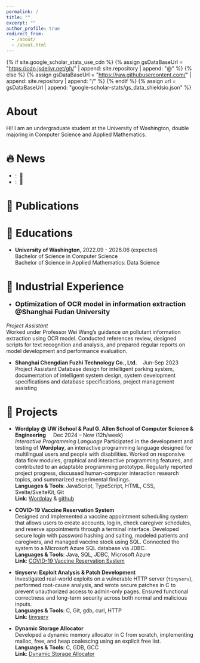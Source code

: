 ```yaml
---
permalink: /
title: ""
excerpt: ""
author_profile: true
redirect_from: 
  - /about/
  - /about.html
---
```


{% if site.google_scholar_stats_use_cdn %}
{% assign gsDataBaseUrl = "https://cdn.jsdelivr.net/gh/" | append: site.repository | append: "@" %}
{% else %}
{% assign gsDataBaseUrl = "https://raw.githubusercontent.com/" | append: site.repository | append: "/" %}
{% endif %}
{% assign url = gsDataBaseUrl | append: "google-scholar-stats/gs_data_shieldsio.json" %}

<span class='anchor' id='about-me'></span>

# About
Hi! I am an undergraduate student at the University of Washington, double majoring in Computer Science and Applied Mathematics.

# 🔥 News
- : &nbsp;🎉
- : &nbsp;🎉

# 📝 Publications 

# 📖 Educations
-  **University of Washington**, 2022.09 - 2026.06 (expected)<br>
Bachelor of Science in Computer Science<br>
Bachelor of Science in Applied Mathematics: Data Science

# 💼 Industrial Experience
- <p style="font-size: 18px; font-weight: bold;">
  Optimization of OCR model in information extraction @Shanghai Fudan University
</p>
<p><i>Project Assistant</i><br>
  Worked under Professor Wei Wang’s guidance on pollutant information extraction using OCR model. Conducted references review, designed scripts for text recognition and analysis, and prepared regular reports on model development and performance evaluation.
</p>

- **Shanghai Chengdian Fuzhi Technology Co., Ltd.** &nbsp; &nbsp;Jun-Sep 2023<br>
  Project Assistant
  Database design for intelligent parking system, documentation of intelligent system design, system
development specifications and database specifications, project management assisting

# 🏅 Projects
- **Wordplay @ UW iSchool & Paul G. Allen School of Computer Science & Engineering** &nbsp; &nbsp; Dec 2024 – Now (12h/week) <br>
  *Interactive Programming Language*
  Participated in the development and testing of **Wordplay**, an interactive programming language designed for multilingual users and people with disabilities. Worked on responsive data flow modules, graphical and interactive programming features, and contributed to an adaptable programming prototype. Regularly reported project progress, discussed human-computer interaction research topics, and summarized experimental findings.  
  **Languages & Tools**: JavaScript, TypeScript, HTML, CSS, Svelte/SvelteKit, Git <br>
  **Link**: [Wordplay](https://wordplay.dev/) & [github](https://github.com/wordplaydev/wordplay)<br>

- **COVID-19 Vaccine Reservation System** <br>
  Designed and implemented a vaccine appointment scheduling system that allows users to create accounts, log in, check caregiver schedules, and reserve appointments through a terminal interface. Developed secure login with password hashing and salting, modeled patients and caregivers, and managed vaccine stock using SQL. Connected the system to a Microsoft Azure SQL database via JDBC. <br> 
  **Languages & Tools**: Java, SQL, JDBC, Microsoft Azure <br>
  **Link**: [COVID-19 Vaccine Reservation System](https://github.com/lantinglu/COVID-19-Vaccine-Reservation-System)

- **tinyserv: Exploit Analysis & Patch Development**  
  Investigated real-world exploits on a vulnerable HTTP server (`tinyserv`), performed root-cause analysis, and wrote secure patches in C to prevent unauthorized access to admin-only pages. Ensured functional correctness and long-term security across both normal and malicious inputs. <br>
  **Languages & Tools**: C, Git, gdb, curl, HTTP  <br>
  **Link**: [tinyserv](https://github.com/lantinglu/tinyserv)

- **Dynamic Storage Allocator**   
  Developed a dynamic memory allocator in C from scratch, implementing malloc, free, and heap coalescing using an explicit free list. <br>
  **Languages & Tools**: C, GDB, GCC <br>
  **Link**: [Dynamic Storage Allocator](https://github.com/lantinglu/CSE351-The-Hardware-Software-Interface/tree/main/lab5)




